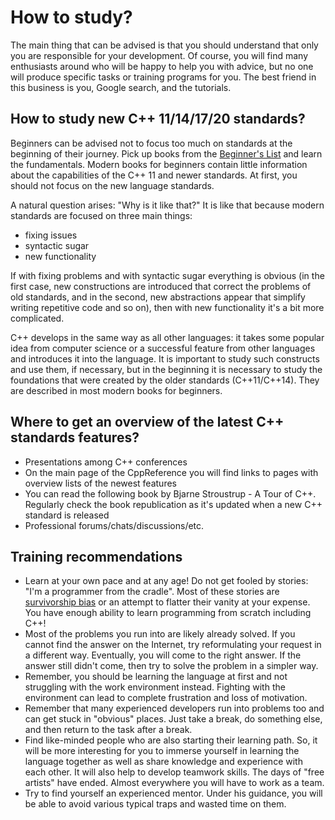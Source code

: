 # How to study?

The main thing that can be advised is that you should understand that only you are responsible for your development. Of course, you will find many enthusiasts around who will be happy to help you with advice, but no one will produce specific tasks or training programs for you. The best friend in this business is you, Google search, and the tutorials.

## How to study new C++ 11/14/17/20 standards?

Beginners can be advised not to focus too much on standards at the beginning of their journey. Pick up books from the [Beginner's List](Books/PreJunior.md) and learn the fundamentals. Modern books for beginners contain little information about the capabilities of the C++ 11 and newer standards. At first, you should not focus on the new language standards.

A natural question arises: "Why is it like that?" It is like that because modern standards are focused on three main things:

- fixing issues
- syntactic sugar
- new functionality

If with fixing problems and with syntactic sugar everything is obvious (in the first case, new constructions are introduced that correct the problems of old standards, and in the second, new abstractions appear that simplify writing repetitive code and so on), then with new functionality it's a bit more complicated.

C++ develops in the same way as all other languages: it takes some popular idea from computer science or a successful feature from other languages and introduces it into the language. It is important to study such constructs and use them, if necessary, but in the beginning it is necessary to study the foundations that were created by the older standards (C++11/C++14). They are described in most modern books for beginners.


## Where to get an overview of the latest C++ standards features?

- Presentations among C++ conferences
- On the main page of the CppReference you will find links to pages with overview lists of the newest features
- You can read the following book by Bjarne Stroustrup - A Tour of C++. Regularly check the book republication as it's updated when a new C++ standard is released
- Professional forums/chats/discussions/etc.

## Training recommendations

- Learn at your own pace and at any age! Do not get fooled by stories: "I'm a programmer from the cradle". Most of these stories are [survivorship bias](https://en.wikipedia.org/wiki/Survivorship_bias) or an attempt to flatter their vanity at your expense. You have enough ability to learn programming from scratch including C++!
- Most of the problems you run into are likely already solved. If you cannot find the answer on the Internet, try reformulating your request in a different way. Eventually, you will come to the right answer. If the answer still didn't come, then try to solve the problem in a simpler way.
- Remember, you should be learning the language at first and not struggling with the work environment instead. Fighting with the environment can lead to complete frustration and loss of motivation.
- Remember that many experienced developers run into problems too and can get stuck in "obvious" places. Just take a break, do something else, and then return to the task after a break.
- Find like-minded people who are also starting their learning path. So, it will be more interesting for you to immerse yourself in learning the language together as well as share knowledge and experience with each other. It will also help to develop teamwork skills. The days of "free artists" have ended. Almost everywhere you will have to work as a team.
- Try to find yourself an experienced mentor. Under his guidance, you will be able to avoid various typical traps and wasted time on them.
